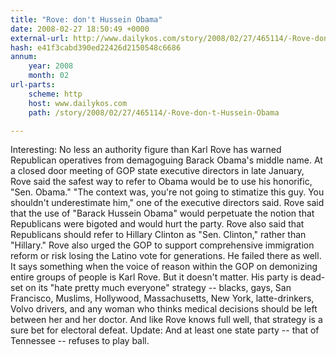 ```yaml
---
title: "Rove: don't Hussein Obama"
date: 2008-02-27 18:50:49 +0000
external-url: http://www.dailykos.com/story/2008/02/27/465114/-Rove-don-t-Hussein-Obama
hash: e41f3cabd390ed22426d2150548c6686
annum:
    year: 2008
    month: 02
url-parts:
    scheme: http
    host: www.dailykos.com
    path: /story/2008/02/27/465114/-Rove-don-t-Hussein-Obama

---
```


Interesting:
   No less an authority figure than Karl Rove has warned Republican operatives from demagoguing Barack Obama's middle name.
  At a closed door meeting of GOP state executive directors in late January, Rove said the safest way to refer to Obama would be to use his honorific, "Sen. Obama."
  "The context was, you're not going to stimatize this guy. You shouldn't underestimate him," one of the executive directors said. Rove said that the use of "Barack Hussein Obama" would perpetuate the notion that Republicans were bigoted and would hurt the party.
  Rove also said that Republicans should refer to Hillary Clinton as "Sen. Clinton," rather than "Hillary." 
  Rove also urged the GOP to support comprehensive immigration reform or risk losing the Latino vote for generations. He failed there as well.
  It says something when the voice of reason within the GOP on demonizing entire groups of people is Karl Rove. But it doesn't matter. His party is dead-set on its "hate pretty much everyone" strategy -- blacks, gays, San Francisco, Muslims, Hollywood, Massachusetts, New York, latte-drinkers, Volvo drivers, and any woman who thinks medical decisions should be left between her and her doctor.
  And like Rove knows full well, that strategy is a sure bet for electoral defeat.
  Update: And at least one state party -- that of Tennessee -- refuses to play ball.
